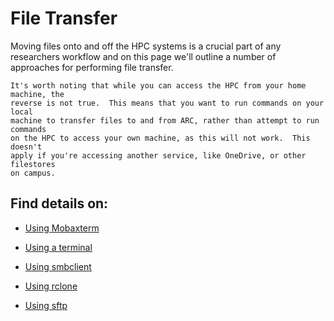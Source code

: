 # File Transfer

Moving files onto and off the HPC systems is a crucial part of any researchers workflow and on this page we'll outline a number of approaches for performing file transfer.

```{admonition} Local vs Remote
It's worth noting that while you can access the HPC from your home machine, the
reverse is not true.  This means that you want to run commands on your local
machine to transfer files to and from ARC, rather than attempt to run commands
on the HPC to access your own machine, as this will not work.  This doesn't
apply if you're accessing another service, like OneDrive, or other filestores
on campus.
```

## Find details on:

- [Using Mobaxterm](./file_transfer/mobaxterm)

- [Using a terminal](./file_transfer/terminal)

- [Using smbclient](./file_transfer/smbclient)

- [Using rclone](./file_transfer/rclone)

- [Using sftp](./file_transfer/sftp)

